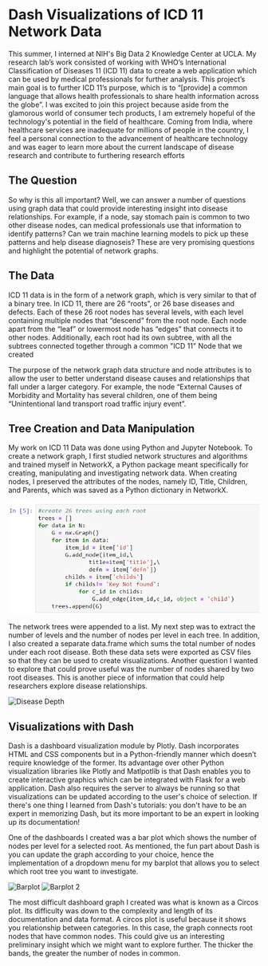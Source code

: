# Dash Visualizations of ICD 11 Network Data

This summer, I interned at NIH's Big Data 2 Knowledge Center at UCLA. My research lab’s work consisted of working with WHO’s International Classification of Diseases 11 (ICD 11) data to create a web application which can be used by medical professionals for further analysis.  This project’s main goal is to further ICD 11’s purpose, which is to “[provide] a common language that allows health professionals to share health information across the globe”. I was excited to join this project because aside from the glamorous world of consumer tech products, I am extremely hopeful of the technology's potential in the field of healthcare. Coming from India, where healthcare services are inadequate for millions of people in the country, I feel a personal connection to the advancement of healthcare technology and was eager to learn more about the current landscape of disease research and contribute to furthering research efforts

## The Question

So why is this all important? Well, we can answer a number of questions using graph data that could provide interesting insight into disease relationships. For example, if a node, say stomach pain is common to two other disease nodes, can medical professionals use that information to identify patterns? Can we train machine learning models to pick up these patterns and help disease diagnoseis? These are very promising questions and highlight the potential of network graphs.

## The Data

ICD 11 data is in the form of a network graph, which is very similar to that of a binary tree. In ICD 11, there are 26 “roots”, or 26 base diseases and defects.  Each of these 26 root nodes has several levels, with each level containing multiple nodes that “descend” from the root node. Each node apart from the “leaf” or lowermost node has “edges” that connects it to other nodes. Additionally, each root had its own subtree, with all the subtrees connected together through a common "ICD 11" Node that we created

The purpose of the network graph data structure and node attributes is to allow the user to better understand disease causes and relationships that fall under a larger category. For example, the node “External Causes of Morbidity and Mortality has several children, one of them being “Unintentional land transport road traffic injury event”. 

## Tree Creation and Data Manipulation

My work on ICD 11 Data was done using Python and Jupyter Notebook. To create a network graph, I first studied network structures and algorithms and trained myself in NetworkX, a Python package meant specifically for creating, manipulating and investigating network data. When creating nodes, I preserved the attributes of the nodes, namely ID, Title, Children, and Parents, which was saved as a Python dictionary in NetworkX. 

![Tree Creation](https://github.com/kevinchen27/dash-visualizations/blob/master/tree%20creation.png)

The network trees were appended to a list. My next step was to extract the number of levels and the number of nodes per level in each tree. In addition, I also created a separate data.frame which sums the total number of nodes under each root disease. Both these data sets were exported as CSV files so that they can be used to create visualizations. Another question I wanted to explore that could prove useful was the number of nodes shared by two root diseases. This is another piece of information that could help researchers explore disease relationships. 

![Disease Depth]()

## Visualizations with Dash

Dash is a dashboard visualization module by Plotly. Dash incorporates HTML and CSS components but in a Python-friendly manner which doesn’t require knowledge of the former. Its advantage over other Python visualization libraries like Plotly and Matlpotlib is that Dash enables you to create interactive graphics which can be integrated with Flask for a web application. Dash also requires the server to always be running so that visualizations can be updated according to the user's choice of selection. If there's one thing I learned from Dash's tutorials: you don't have to be an expert in memorizing Dash, but its more important to be an expert in looking up its documentation!

One of the dashboards I created was a bar plot which shows the number of nodes per level for a selected root. As mentioned, the fun part about Dash is you can update the graph according to your choice, hence the implementation of a dropdown menu for my barplot that allows you to select which root tree you want to investigate. 

![Barplot](https://github.com/kevinchen27/icd11-dash-visualizations/blob/master/dash1.png)
![Barplot 2](https://github.com/kevinchen27/icd11-dash-visualizations/blob/master/dash2.png)

The most difficult dashboard graph I created was what is known as a Circos plot. Its difficulty was down to the complexity and length of its documentation and data format. A circos plot is useful because it shows you relationship between categories. In this case, the graph connects root nodes that have common nodes. This could give us an interesting preliminary insight which we might want to explore further. The thicker the bands, the greater the number of nodes in common.
